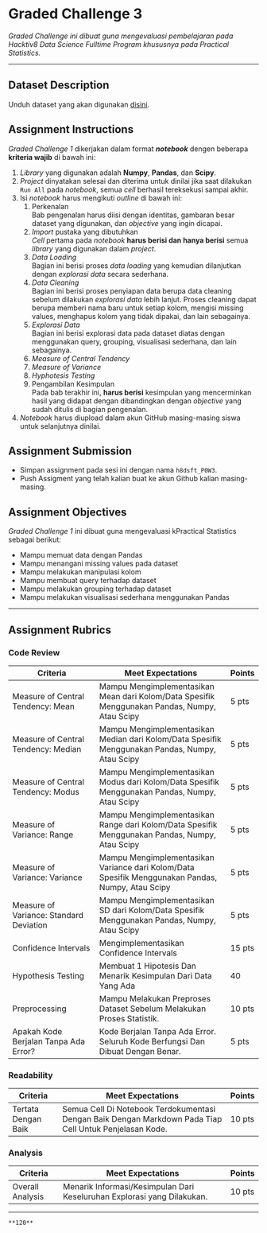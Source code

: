 # Graded Challenge 3

_Graded Challenge ini dibuat guna mengevaluasi pembelajaran pada Hacktiv8 Data Science Fulltime Program khususnya pada Practical Statistics._

---

## Dataset Description

Unduh dataset yang akan digunakan [disini](https://www.kaggle.com/kemical/kickstarter-projects?select=ks-projects-201801.csv).

## Assignment Instructions

*Graded Challenge 1* dikerjakan dalam format ***notebook*** dengen beberapa **kriteria wajib** di bawah ini:

1. *Library* yang digunakan adalah **Numpy**, **Pandas**, dan **Scipy**.
2. *Project* dinyatakan selesai dan diterima untuk dinilai jika saat dilakukan `Run All` pada *notebook*, semua *cell* berhasil tereksekusi sampai akhir.
3. Isi *notebook* harus mengikuti *outline* di bawah ini:
   1. Perkenalan\
   Bab pengenalan harus diisi dengan identitas, gambaran besar dataset yang digunakan, dan *objective* yang ingin dicapai.
   2. *Import* pustaka yang dibutuhkan\
   *Cell* pertama pada *notebook* **harus berisi dan hanya berisi** semua *library* yang digunakan dalam *project*.
   3. *Data Loading*\
   Bagian ini berisi proses *data loading* yang kemudian dilanjutkan dengan *explorasi data* secara sederhana.
   4. *Data Cleaning*\
   Bagian ini berisi proses penyiapan data berupa data cleaning sebelum dilakukan *explorasi data* lebih lanjut. Proses cleaning dapat berupa memberi nama baru untuk setiap kolom, mengisi missing values, menghapus kolom yang tidak dipakai, dan lain sebagainya.
   5. *Explorasi Data*\
   Bagian ini berisi explorasi data pada dataset diatas dengan menggunakan query, grouping, visualisasi sederhana, dan lain sebagainya.
   6. *Measure of Central Tendency*
   7. *Measure of Variance*
   8. *Hyphotesis Testing*
   9. Pengambilan Kesimpulan\
   Pada bab terakhir ini, **harus berisi** kesimpulan yang mencerminkan hasil yang didapat dengan dibandingkan dengan *objective* yang sudah ditulis di bagian pengenalan.
4. *Notebook* harus diupload dalam akun GitHub masing-masing siswa untuk selanjutnya dinilai.

## Assignment Submission

- Simpan assignment pada sesi ini dengan nama `h8dsft_P0W3`.
- Push Assigment yang telah kalian buat ke akun Github kalian masing-masing.

## Assignment Objectives

*Graded Challenge 1* ini dibuat guna mengevaluasi kPractical Statistics sebagai berikut:

- Mampu memuat data dengan Pandas
- Mampu menangani missing values pada dataset
- Mampu melakukan manipulasi kolom
- Mampu membuat query terhadap dataset
- Mampu melakukan grouping terhadap dataset
- Mampu melakukan visualisasi sederhana menggunakan Pandas

---

## Assignment Rubrics

### Code Review

|Criteria|Meet Expectations|Points|
|--- |--- |--- |
|Measure of Central Tendency: Mean|Mampu Mengimplementasikan Mean dari Kolom/Data Spesifik Menggunakan Pandas, Numpy, Atau Scipy| 5 pts |
|Measure of Central Tendency: Median|Mampu Mengimplementasikan Median dari Kolom/Data Spesifik Menggunakan Pandas, Numpy, Atau Scipy| 5 pts |
|Measure of Central Tendency: Modus|Mampu Mengimplementasikan Modus dari Kolom/Data Spesifik Menggunakan Pandas, Numpy, Atau Scipy| 5 pts |
|Measure of Variance: Range|Mampu Mengimplementasikan Range dari Kolom/Data Spesifik Menggunakan Pandas, Numpy, Atau Scipy| 5 pts |
|Measure of Variance: Variance|Mampu Mengimplementasikan Variance dari Kolom/Data Spesifik Menggunakan Pandas, Numpy, Atau Scipy| 5 pts |
|Measure of Variance: Standard Deviation|Mampu Mengimplementasikan SD dari Kolom/Data Spesifik Menggunakan Pandas, Numpy, Atau Scipy| 5 pts |
|Confidence Intervals|Mengimplementasikan Confidence Intervals| 15 pts |
|Hypothesis Testing|Membuat 1 Hipotesis Dan Menarik Kesimpulan Dari Data Yang Ada| 40 |
|Preprocessing|Mampu Melakukan Preproses Dataset Sebelum Melakukan Proses Statistik.| 10 pts |
|Apakah Kode Berjalan Tanpa Ada Error?|Kode Berjalan Tanpa Ada Error. Seluruh Kode Berfungsi Dan Dibuat Dengan Benar.| 5 pts |

### Readability

|Criteria|Meet Expectations|Points|
|--- |--- |--- |
|Tertata Dengan Baik|Semua Cell Di Notebook Terdokumentasi Dengan Baik Dengan Markdown Pada Tiap Cell Untuk Penjelasan Kode.| 10 pts |

### Analysis

|Criteria|Meet Expectations|Points|
|--- |--- |--- |
|Overall Analysis|Menarik Informasi/Kesimpulan Dari Keseluruhan Explorasi yang Dilakukan.| 10 pts |

---

```{admonition} Total Points
**120**
```
